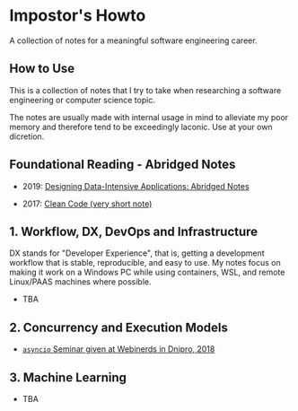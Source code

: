 # Impostor's Howto

A collection of notes for a meaningful software engineering career.

## How to Use

This is a collection of notes that I try to take when researching a software engineering or computer science topic.  

The notes are usually made with internal usage in mind to alleviate my poor memory and therefore tend to be exceedingly laconic. Use at your own dicretion.

## Foundational Reading - Abridged Notes

- 2019: [Designing Data-Intensive Applications: Abridged Notes](https://gist.github.com/bausk/f45d9ca836e0a3d623d3ae2389ec5eac)

- 2017: [Clean Code (very short note)](https://gist.github.com/bausk/0b0723bd8e1193c1342e658771a002cf)

## 1. Workflow, DX, DevOps and Infrastructure

DX stands for "Developer Experience", that is, getting a development workflow that is stable, reproducible, and easy to use. 
My notes focus on making it work on a Windows PC while using containers, WSL, and remote Linux/PAAS machines where possible.

* TBA

## 2. Concurrency and Execution Models

* [`asyncio` Seminar given at Webinerds in Dnipro, 2018](https://github.com/bausk/seminar2018)

## 3. Machine Learning

* TBA
